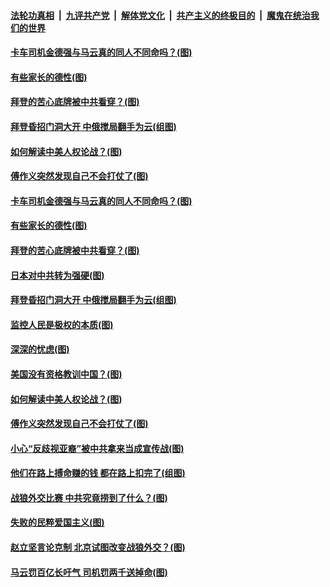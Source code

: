 

####  [法轮功真相](../../../../basic/blob/master/README.md?t=04160702) &nbsp;|&nbsp; [九评共产党](../../../../9ping.md/blob/master/README.md?t=04160702) &nbsp;|&nbsp; [解体党文化](../../../../jtdwh.md/blob/master/README.md?t=04160702)  &nbsp;|&nbsp; [共产主义的终极目的](../../../../gczydzjmd.md/blob/master/README.md?t=04160702) &nbsp;|&nbsp; [魔鬼在统治我们的世界](../../../../mgztzwmdsj.md/blob/master/README.md?t=04160702) 

#### [卡车司机金德强与马云真的同人不同命吗？(图)](../pages/p4/968877.md?t=04160702) 

#### [有些家长的德性(图)](../pages/p4/968879.md?t=04160702) 

#### [拜登的苦心底牌被中共看穿？(图)](../pages/p4/968867.md?t=04160702) 

#### [拜登昏招门洞大开 中俄搅局翻手为云(组图)](../pages/p4/968352.md?t=04160702) 

#### [如何解读中美人权论战？(图)](../pages/p4/968799.md?t=04160702) 

#### [傅作义突然发现自己不会打仗了(图)](../pages/p4/968793.md?t=04160702) 

#### [卡车司机金德强与马云真的同人不同命吗？(图)](../pages/p4/968877.md?t=04160702) 

#### [有些家长的德性(图)](../pages/p4/968879.md?t=04160702) 

#### [拜登的苦心底牌被中共看穿？(图)](../pages/p4/968867.md?t=04160702) 

#### [日本对中共转为强硬(图)](../pages/p4/968863.md?t=04160702) 

#### [拜登昏招门洞大开 中俄搅局翻手为云(组图)](../pages/p4/968352.md?t=04160702) 

#### [监控人民是极权的本质(图)](../pages/p4/968804.md?t=04160702) 

#### [深深的忧虑(图)](../pages/p4/968802.md?t=04160702) 

#### [美国没有资格教训中国？(图)](../pages/p4/968800.md?t=04160702) 

#### [如何解读中美人权论战？(图)](../pages/p4/968799.md?t=04160702) 

#### [傅作义突然发现自己不会打仗了(图)](../pages/p4/968793.md?t=04160702) 


#### [小心“反歧视亚裔”被中共拿来当成宣传战(图)](../pages/p4/968670.md?t=04160702) 


#### [他们在路上搏命赚的钱 都在路上扣完了(组图)](../pages/p4/968677.md?t=04160702) 

#### [战狼外交比赛 中共究竟捞到了什么？(图)](../pages/p4/968667.md?t=04160702) 

#### [失败的民粹爱国主义(图)](../pages/p4/968675.md?t=04160702) 

#### [赵立坚言论克制 北京试图改变战狼外交？(图)](../pages/p4/968668.md?t=04160702) 



#### [马云罚百亿长吁气 司机罚两千送掉命(图)](../pages/p4/968562.md?t=04160702) 

